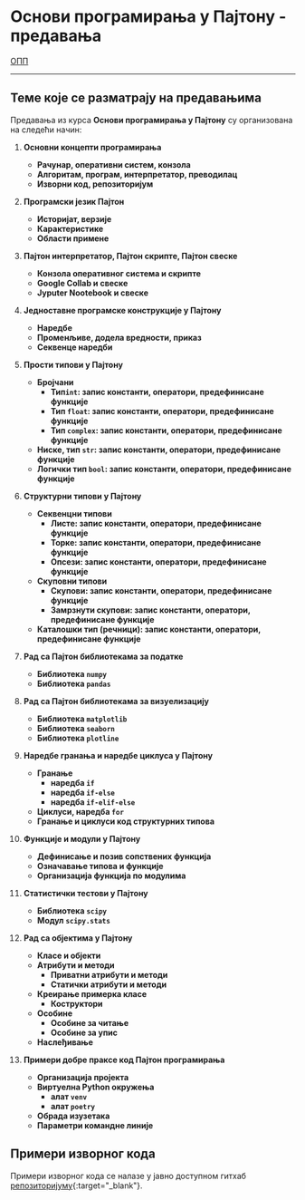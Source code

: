 # Основи програмирања у Пajтону - предавања

[ОПП](../README.md)

---

## Теме које се разматрају на предавањима

Предавања из курса **Основи програмирања у Пajтону** су организована на следећи начин:

1. **Основни концепти програмирања**
   - **Рачунар, оперативни систем, конзола**
   - **Aлгоритам, програм, интерпретатор, преводилац**
   - **Изворни код, репозиторијум**

2. **Програмски језик Пајтон**
   - **Историјат, верзије**
   - **Карактеристике**
   - **Области примене**

3. **Пајтон интерпретатор, Пајтон скрипте, Пајтон свеске**
   - **Конзола оперативног система и скрипте**
   - **Google Collab и свеске**
   - **Jyputer Nootebook и свеске**

4. **Једноставне програмске конструкције у Пајтону**
   - **Наредбе**
   - **Променљиве, додела вредности, приказ**
   - **Секвенце наредби**

5. **Прости типови у Пајтону**
   - **Бројчани**
     - **Тип``int``: запис константи, оператори, предефинисане функције**
     - **Тип ``float``: запис константи, оператори, предефинисане функције**
     - **Тип ``complex``: запис константи, оператори, предефинисане функције**
   - **Ниске, тип ``str``: запис константи, оператори, предефинисане функције**
   - **Логички тип ``bool``: запис константи, оператори, предефинисане функције**

6. **Структурни типови у Пајтону**
   - **Секвенцни типови**
     - **Листе: запис константи, оператори, предефинисане функције**
     - **Торке: запис константи, оператори, предефинисане функције**
     - **Опсези: запис константи, оператори, предефинисане функције**
   - **Скуповни типови**
     - **Скупови: запис константи, оператори, предефинисане функције**
     - **Замрзнути скупови: запис константи, оператори, предефинисане функције**
   - **Каталошки тип (речници): запис константи, оператори, предефинисане функције**

7. **Рад са Пајтон библиотекама за податке**
   - **Библиотека ``numpy``**
   - **Библиотека ``pandas``**

8. **Рад са Пајтон библиотекама за визyелизацију**
   - **Библиотека ``matplotlib``**
   - **Библиотека ``seaborn``**
   - **Библиотека ``plotline``**

9. **Наредбе гранања и наредбе циклуса у Пајтону**
    - **Гранање**
      - **наредба ``if``**  
      - **наредба ``if-else``**  
      - **наредба ``if-elif-else``**
    - **Циклуси, наредба ``for``**
    - **Гранање и циклуси код структурних типова**

10. **Функције и модули у Пајтону**
    - **Дефинисање и позив сопствених функција**
    - **Означавање типова и функције**
    - **Организација функција по модулима**

11. **Статистички тестови у Пајтону**
    - **Библиотека ``scipy``**
    - **Модул ``scipy.stats``**

12. **Рад са објектима у Пајтону**
    - **Класе и објекти**
    - **Атрибути и методи**
      - **Приватни атрибути и методи**
      - **Статички атрибути и методи**
    - **Креирање примерка класе**
      - **Коструктори**
    - **Особине**
      - **Особине за читање**
      - **Особине за упис**  
    - **Наслеђивање**

13. **Примери добре праксе код Пајтон програмирања**
    - **Организација пројекта**
    - **Виртуелна Python окружења**
      - **алат ``venv``** 
      - **алат ``poetry``**
    - **Обрада изузетака**
    - **Параметри командне линије**

## Примери изворног кода

Примери изворног кода се налазе у јавно доступном гитхаб [репозиторијуму](https://github.com/biof-python/primeri-predavanja.git){:target="_blank"}.
